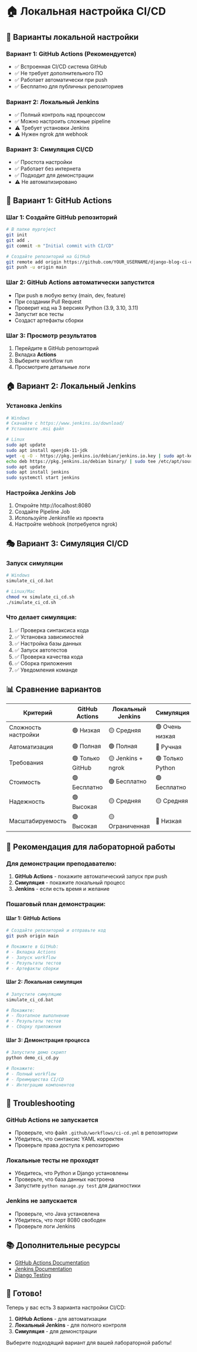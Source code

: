 # 🏠 Локальная настройка CI/CD

## 🎯 Варианты локальной настройки

### **Вариант 1: GitHub Actions (Рекомендуется)**
- ✅ Встроенная CI/CD система GitHub
- ✅ Не требует дополнительного ПО
- ✅ Работает автоматически при push
- ✅ Бесплатно для публичных репозиториев

### **Вариант 2: Локальный Jenkins**
- ✅ Полный контроль над процессом
- ✅ Можно настроить сложные pipeline
- ⚠️ Требует установки Jenkins
- ⚠️ Нужен ngrok для webhook

### **Вариант 3: Симуляция CI/CD**
- ✅ Простота настройки
- ✅ Работает без интернета
- ✅ Подходит для демонстрации
- ⚠️ Не автоматизировано

## 🚀 Вариант 1: GitHub Actions

### Шаг 1: Создайте GitHub репозиторий
```bash
# В папке myproject
git init
git add .
git commit -m "Initial commit with CI/CD"

# Создайте репозиторий на GitHub
git remote add origin https://github.com/YOUR_USERNAME/django-blog-ci-cd.git
git push -u origin main
```

### Шаг 2: GitHub Actions автоматически запустится
- При push в любую ветку (main, dev, feature)
- При создании Pull Request
- Проверит код на 3 версиях Python (3.9, 3.10, 3.11)
- Запустит все тесты
- Создаст артефакты сборки

### Шаг 3: Просмотр результатов
1. Перейдите в GitHub репозиторий
2. Вкладка **Actions**
3. Выберите workflow run
4. Просмотрите детальные логи

## 🏠 Вариант 2: Локальный Jenkins

### Установка Jenkins
```bash
# Windows
# Скачайте с https://www.jenkins.io/download/
# Установите .msi файл

# Linux
sudo apt update
sudo apt install openjdk-11-jdk
wget -q -O - https://pkg.jenkins.io/debian/jenkins.io.key | sudo apt-key add -
echo deb https://pkg.jenkins.io/debian binary/ | sudo tee /etc/apt/sources.list.d/jenkins.list
sudo apt update
sudo apt install jenkins
sudo systemctl start jenkins
```

### Настройка Jenkins Job
1. Откройте http://localhost:8080
2. Создайте Pipeline Job
3. Используйте Jenkinsfile из проекта
4. Настройте webhook (потребуется ngrok)

## 🎭 Вариант 3: Симуляция CI/CD

### Запуск симуляции
```bash
# Windows
simulate_ci_cd.bat

# Linux/Mac
chmod +x simulate_ci_cd.sh
./simulate_ci_cd.sh
```

### Что делает симуляция:
1. ✅ Проверка синтаксиса кода
2. ✅ Установка зависимостей
3. ✅ Настройка базы данных
4. ✅ Запуск автотестов
5. ✅ Проверка качества кода
6. ✅ Сборка приложения
7. ✅ Уведомления команде

## 📊 Сравнение вариантов

| Критерий | GitHub Actions | Локальный Jenkins | Симуляция |
|----------|----------------|-------------------|-----------|
| Сложность настройки | 🟢 Низкая | 🟡 Средняя | 🟢 Очень низкая |
| Автоматизация | 🟢 Полная | 🟢 Полная | 🔴 Ручная |
| Требования | 🟢 Только GitHub | 🟡 Jenkins + ngrok | 🟢 Только Python |
| Стоимость | 🟢 Бесплатно | 🟢 Бесплатно | 🟢 Бесплатно |
| Надежность | 🟢 Высокая | 🟡 Средняя | 🟡 Средняя |
| Масштабируемость | 🟢 Высокая | 🟡 Ограниченная | 🔴 Низкая |

## 🎯 Рекомендация для лабораторной работы

### **Для демонстрации преподавателю:**
1. **GitHub Actions** - покажите автоматический запуск при push
2. **Симуляция** - покажите локальный процесс
3. **Jenkins** - если есть время и желание

### **Пошаговый план демонстрации:**

#### Шаг 1: GitHub Actions
```bash
# Создайте репозиторий и отправьте код
git push origin main

# Покажите в GitHub:
# - Вкладка Actions
# - Запуск workflow
# - Результаты тестов
# - Артефакты сборки
```

#### Шаг 2: Локальная симуляция
```bash
# Запустите симуляцию
simulate_ci_cd.bat

# Покажите:
# - Поэтапное выполнение
# - Результаты тестов
# - Сборку приложения
```

#### Шаг 3: Демонстрация процесса
```bash
# Запустите демо скрипт
python demo_ci_cd.py

# Покажите:
# - Полный workflow
# - Преимущества CI/CD
# - Интеграцию компонентов
```

## 🔧 Troubleshooting

### GitHub Actions не запускается
- Проверьте, что файл `.github/workflows/ci-cd.yml` в репозитории
- Убедитесь, что синтаксис YAML корректен
- Проверьте права доступа к репозиторию

### Локальные тесты не проходят
- Убедитесь, что Python и Django установлены
- Проверьте, что база данных настроена
- Запустите `python manage.py test` для диагностики

### Jenkins не запускается
- Проверьте, что Java установлена
- Убедитесь, что порт 8080 свободен
- Проверьте логи Jenkins

## 📚 Дополнительные ресурсы

- [GitHub Actions Documentation](https://docs.github.com/en/actions)
- [Jenkins Documentation](https://www.jenkins.io/doc/)
- [Django Testing](https://docs.djangoproject.com/en/stable/topics/testing/)

## 🎉 Готово!

Теперь у вас есть 3 варианта настройки CI/CD:
1. **GitHub Actions** - для автоматизации
2. **Локальный Jenkins** - для полного контроля
3. **Симуляция** - для демонстрации

Выберите подходящий вариант для вашей лабораторной работы!

